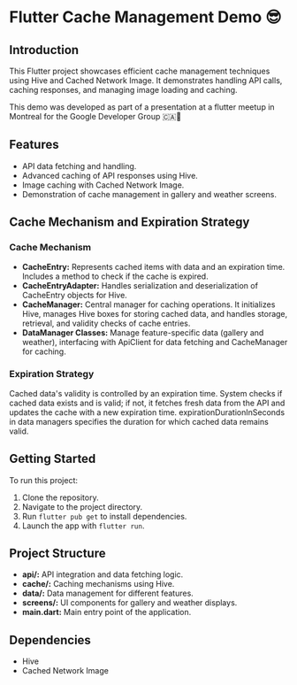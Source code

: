 # Flutter Cache Management Demo 😎

## Introduction
This Flutter project showcases efficient cache management techniques using Hive and Cached Network Image. It demonstrates handling API calls, caching responses, and managing image loading and caching.

This demo was developed as part of a presentation at a flutter meetup in Montreal for the Google Developer Group 🇨🇦🍁

## Features
- API data fetching and handling.
- Advanced caching of API responses using Hive.
- Image caching with Cached Network Image.
- Demonstration of cache management in gallery and weather screens.

## Cache Mechanism and Expiration Strategy

### Cache Mechanism
- **CacheEntry:** Represents cached items with data and an expiration time. Includes a method to check if the cache is expired.
- **CacheEntryAdapter:** Handles serialization and deserialization of CacheEntry objects for Hive.
- **CacheManager:** Central manager for caching operations. It initializes Hive, manages Hive boxes for storing cached data, and handles storage, retrieval, and validity checks of cache entries.
- **DataManager Classes:** Manage feature-specific data (gallery and weather), interfacing with ApiClient for data fetching and CacheManager for caching.

### Expiration Strategy
Cached data's validity is controlled by an expiration time.
System checks if cached data exists and is valid; if not, it fetches fresh data from the API and updates the cache with a new expiration time.
expirationDurationInSeconds in data managers specifies the duration for which cached data remains valid.

## Getting Started
To run this project:
1. Clone the repository.
2. Navigate to the project directory.
3. Run `flutter pub get` to install dependencies.
4. Launch the app with `flutter run`.

## Project Structure
- **api/:** API integration and data fetching logic.
- **cache/:** Caching mechanisms using Hive.
- **data/:** Data management for different features.
- **screens/:** UI components for gallery and weather displays.
- **main.dart:** Main entry point of the application.

## Dependencies
- Hive
- Cached Network Image
